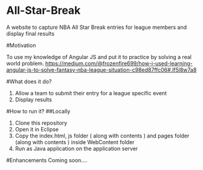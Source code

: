 # All-Star-Break

A website to capture NBA All Star Break entries for league members and display final results

#Motivation

To use my knowledge of Angular JS and put it to practice by solving a real world problem.
https://medium.com/@frozenfire699/how-i-used-learning-angular-js-to-solve-fantasy-nba-league-situation-c98ed87ffc06#.lf5l8w7a8

#What does it do?

1. Allow a team to submit their entry for a league specific event
1. Display results

#How to run it?
##Locally

1. Clone this repository 
1. Open it in Eclipse
1. Copy the index.html, js folder ( along with contents ) and pages folder (along with contents ) inside WebContent folder
1. Run as Java application on the application server

#Enhancements
Coming soon....
